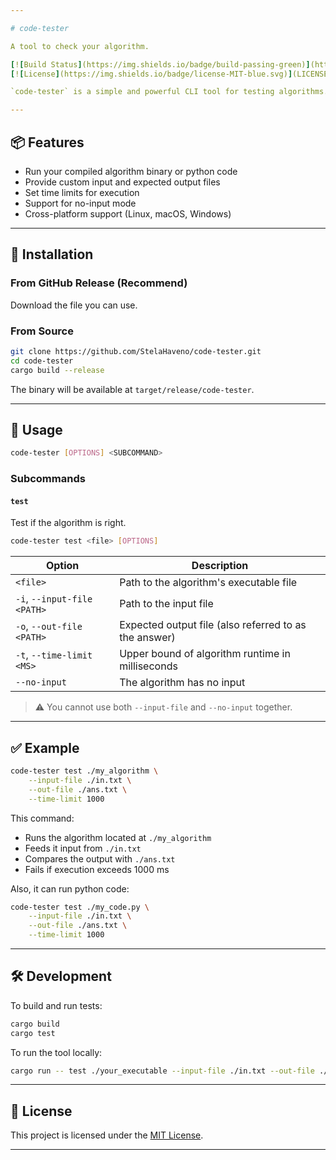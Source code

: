```yaml
---

# code-tester

A tool to check your algorithm.

[![Build Status](https://img.shields.io/badge/build-passing-green)](https://github.com/StelaHaveno/code-tester)
[![License](https://img.shields.io/badge/license-MIT-blue.svg)](LICENSE)

`code-tester` is a simple and powerful CLI tool for testing algorithms. It allows you to run an executable file, optionally provide input and expected output files, and verify correctness within a time limit.

---
```


## 📦 Features

- Run your compiled algorithm binary or python code
- Provide custom input and expected output files
- Set time limits for execution
- Support for no-input mode
- Cross-platform support (Linux, macOS, Windows)

---

## 🚀 Installation

### From GitHub Release (Recommend)

Download the file you can use.

### From Source

```bash
git clone https://github.com/StelaHaveno/code-tester.git
cd code-tester
cargo build --release
```

The binary will be available at `target/release/code-tester`.

---

## 🧪 Usage

```bash
code-tester [OPTIONS] <SUBCOMMAND>
```

### Subcommands

#### `test`

Test if the algorithm is right.

```bash
code-tester test <file> [OPTIONS]
```

| Option | Description |
|--------|-------------|
| `<file>` | Path to the algorithm's executable file |
| `-i`, `--input-file <PATH>` | Path to the input file |
| `-o`, `--out-file <PATH>` | Expected output file (also referred to as the answer) |
| `-t`, `--time-limit <MS>` | Upper bound of algorithm runtime in milliseconds |
| `--no-input` | The algorithm has no input |

> ⚠️ You cannot use both `--input-file` and `--no-input` together.

---

## ✅ Example

```bash
code-tester test ./my_algorithm \
    --input-file ./in.txt \
    --out-file ./ans.txt \
    --time-limit 1000
```

This command:
- Runs the algorithm located at `./my_algorithm`
- Feeds it input from `./in.txt`
- Compares the output with `./ans.txt`
- Fails if execution exceeds 1000 ms

Also, it can run python code:
```bash
code-tester test ./my_code.py \
    --input-file ./in.txt \
    --out-file ./ans.txt \
    --time-limit 1000
```

---

## 🛠️ Development

To build and run tests:

```bash
cargo build
cargo test
```

To run the tool locally:

```bash
cargo run -- test ./your_executable --input-file ./in.txt --out-file ./ans.txt
```

---

## 📄 License

This project is licensed under the [MIT License](License).

---